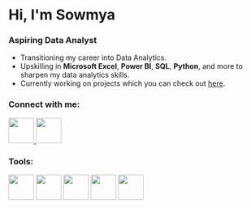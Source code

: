 # Hi, I'm **Sowmya**
### Aspiring Data Analyst

- Transitioning my career into Data Analytics.
- Upskilling in **Microsoft Excel**, **Power BI**, **SQL**, **Python**, and more to sharpen my data analytics skills.
- Currently working on projects which you can check out [here](https://github.com/sowmisow25).

### Connect with me:
<a href="https://www.linkedin.com/in/sowmya-sreenivasan" target="_blank">
  <img src="https://github.com/user-attachments/assets/1522b6af-9479-4773-bdca-f2a66180b5c1" width="50" />
</a>
<a href="https://github.com/sowmisow25" target="_blank">
  <img src="https://github.com/user-attachments/assets/47441e58-c645-49e7-8bc0-6752d20c62d2" width="50" />
</a>


### Tools:
<img src="https://github.com/user-attachments/assets/cad7de15-505b-41b1-b51f-ddb110e768ec" width="50" />    
<img src="https://github.com/user-attachments/assets/e8f839e5-fb95-465a-9449-1d1f37d54080" width="50" />
<img src="https://github.com/user-attachments/assets/26a8c5be-3a84-4c0f-8220-3983627a754a" width="50" />
<img src="https://github.com/user-attachments/assets/a297c403-06ff-48f4-91d5-fbc8bd070531" width="50" />
<img src="https://github.com/user-attachments/assets/f7fc9fa2-6d75-4868-a42b-22dd9f125690" width="50" />






